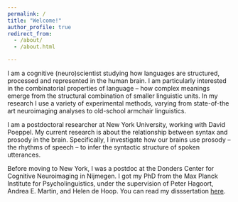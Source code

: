 ```yaml
---
permalink: /
title: "Welcome!"
author_profile: true
redirect_from: 
  - /about/
  - /about.html

---
```


I am a cognitive (neuro)scientist studying how languages are structured, processed and represented in the human brain. I am particularly interested in the combinatorial properties of language – how complex meanings emerge from the structural combination of smaller linguistic units. In my research I use a variety of experimental methods, varying from state-of-the art neuroimaging analyses to old-school armchair linguistics.

I am a postdoctoral researcher at New York University, working with David Poeppel. My current research is about the relationship between syntax and prosody in the brain. Specifically, I investigate how our brains use prosody – the rhythms of speech – to infer the syntactic structure of spoken utterances.

Before moving to New York, I was a postdoc at the Donders Center for Cognitive Neuroimaging in Nijmegen. I got my PhD from the Max Planck Institute for Psycholinguistics, under the supervision of Peter Hagoort, Andrea E. Martin, and Helen de Hoop. You can read my disssertation [here](https://repository.ubn.ru.nl/handle/2066/290384).